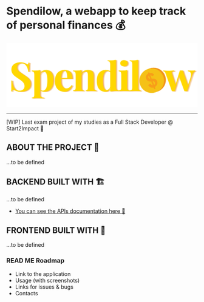 # Spendilow, a webapp to keep track of personal finances 💰

![spendilow_logo](spendilow-logo-svg.svg)
***

[WIP] Last exam project of my studies as a Full Stack Developer @ Start2Impact 🚀

## ABOUT THE PROJECT 🧶

...to be defined

## BACKEND BUILT WITH 🏗️

...to be defined

- [You can see the APIs documentation here 📄](https://github.com/BrianAtzori/spendilow/blob/main/docs/api/routes.md)

## FRONTEND BUILT WITH 🎨

...to be defined

### READ ME Roadmap

- Link to the application
- Usage (with screenshots)
- Links for issues & bugs
- Contacts
